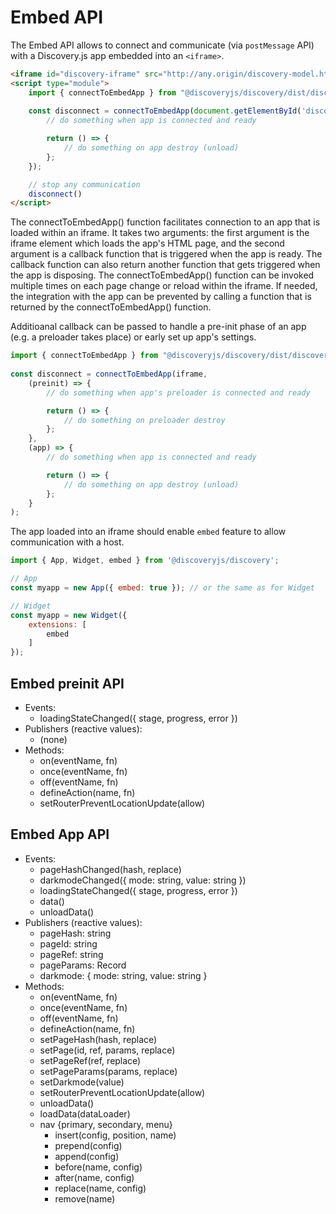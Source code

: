 # Embed API

The Embed API allows to connect and communicate (via `postMessage` API) with a Discovery.js app embedded into an `<iframe>`.

```html
<iframe id="discovery-iframe" src="http://any.origin/discovery-model.html"></iframe>
<script type="module">
    import { connectToEmbedApp } from "@discoveryjs/discovery/dist/discovery-embed.js";
    
    const disconnect = connectToEmbedApp(document.getElementById('discovery-iframe'), (app) => {
        // do something when app is connected and ready

        return () => {
            // do something on app destroy (unload)
        };
    });

    // stop any communication 
    disconnect()
</script>
```

The connectToEmbedApp() function facilitates connection to an app that is loaded within an iframe. It takes two arguments: the first argument is the iframe element which loads the app's HTML page, and the second argument is a callback function that is triggered when the app is ready. The callback function can also return another function that gets triggered when the app is disposing. The connectToEmbedApp() function can be invoked multiple times on each page change or reload within the iframe. If needed, the integration with the app can be prevented by calling a function that is returned by the connectToEmbedApp() function.

Additioanal callback can be passed to handle a pre-init phase of an app (e.g. a preloader takes place) or early set up app's settings.

```js
import { connectToEmbedApp } from "@discoveryjs/discovery/dist/discovery-embed.js";
    
const disconnect = connectToEmbedApp(iframe,
    (preinit) => {
        // do something when app's preloader is connected and ready

        return () => {
            // do something on preloader destroy
        };
    },
    (app) => {
        // do something when app is connected and ready

        return () => {
            // do something on app destroy (unload)
        };
    }
);
```

The app loaded into an iframe should enable `embed` feature to allow communication with a host.

```js
import { App, Widget, embed } from '@discoveryjs/discovery';

// App
const myapp = new App({ embed: true }); // or the same as for Widget

// Widget
const myapp = new Widget({
    extensions: [
        embed
    ]
});
```

## Embed preinit API

- Events:
    * loadingStateChanged({ stage, progress, error })
- Publishers (reactive values):
    * (none)
- Methods:
    * on(eventName, fn)
    * once(eventName, fn)
    * off(eventName, fn)
    * defineAction(name, fn)
    * setRouterPreventLocationUpdate(allow)

## Embed App API

- Events:
    * pageHashChanged(hash, replace)
    * darkmodeChanged({ mode: string, value: string })
    * loadingStateChanged({ stage, progress, error })
    * data()
    * unloadData()
- Publishers (reactive values):
    * pageHash: string
    * pageId: string
    * pageRef: string
    * pageParams: Record
    * darkmode: { mode: string, value: string }
- Methods:
    * on(eventName, fn)
    * once(eventName, fn)
    * off(eventName, fn)
    * defineAction(name, fn)
    * setPageHash(hash, replace)
    * setPage(id, ref, params, replace)
    * setPageRef(ref, replace)
    * setPageParams(params, replace)
    * setDarkmode(value)
    * setRouterPreventLocationUpdate(allow)
    * unloadData()
    * loadData(dataLoader)
    * nav {primary, secondary, menu}
        * insert(config, position, name)
        * prepend(config)
        * append(config)
        * before(name, config)
        * after(name, config)
        * replace(name, config)
        * remove(name)
